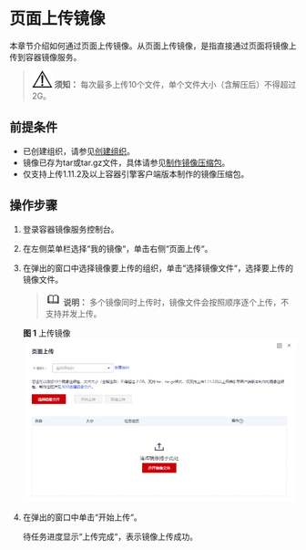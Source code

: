 # 页面上传镜像<a name="swr_01_0012"></a>

本章节介绍如何通过页面上传镜像。从页面上传镜像，是指直接通过页面将镜像上传到容器镜像服务。

>![](public_sys-resources/icon-notice.gif) **须知：** 
>每次最多上传10个文件，单个文件大小（含解压后）不得超过2G。

## 前提条件<a name="zh-cn_topic_0083050719_zh-cn_topic_0075378957_section17459561644"></a>

-   已创建组织，请参见[创建组织](组织管理.md#section12921632181415)。
-   镜像已存为tar或tar.gz文件，具体请参见[制作镜像压缩包](容器引擎基础知识.md#section3433103111126)。
-   仅支持上传1.11.2及以上容器引擎客户端版本制作的镜像压缩包。

## 操作步骤<a name="zh-cn_topic_0083050719_section862311112816"></a>

1.  登录容器镜像服务控制台。
2.  在左侧菜单栏选择“我的镜像“，单击右侧“页面上传“。
3.  在弹出的窗口中选择镜像要上传的组织，单击“选择镜像文件“，选择要上传的镜像文件。

    >![](public_sys-resources/icon-note.gif) **说明：** 
    >多个镜像同时上传时，镜像文件会按照顺序逐个上传，不支持并发上传。

    **图 1**  上传镜像<a name="fig1440740131314"></a>  
    ![](figures/上传镜像.png "上传镜像")

4.  在弹出的窗口中单击“开始上传“。

    待任务进度显示“上传完成“，表示镜像上传成功。



